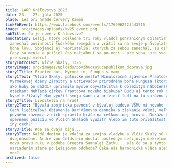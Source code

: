 ```yaml
---
title: LARP Kráľovstvo 2025
date: 23. - 27. júla 2025
place: Les pri hrade Červený Kameň
linkFbEvent: https://www.facebook.com/events/1769962223443715
image: src/images/uploads/kv25_event.png
subTitle: Čo je nové v Kráľovstve?
annotation: Lešij, ktorý posledné tri roky vládol pohraničným oblastiam,
  zanechal povinnosti ľudského zemepána a vrátil sa na svoje právoplatné miesto
  boha lovu. Spojenci aj nepriatelia, ktorých za sebou zanechal, sú oslabení.
  Časy sa menia a prišiel čas načiahnuť sa po moci - pre seba, pre svojho kráľa,
  pre svoju vieru!
storyIntroText: Vlčie Skaly, 1325
storyImage: src/images/uploads/povzbudzujucepublikum_doprava.jpg
story1Title: Praotec out, Myrmek in, Fungus s vami
story1Text: "Vlčie Skaly, pútnické mesto? Minuloročné zjavenie Praotcovej hlavy,
  Myrmekovej dcéry Zirnitry a uctievačov prírodného boha Fungusa (ktorí rastú
  ako huby po daždi) upriamilo mysle obyvateľstva k dôležitým náboženským
  otázkam: Nehľadá cirkev Praotcova nového biskupa? Budú aj tento rok na púti
  kyselé žížaly? Mám využiť svoju šancu a priviesť ľudí na tú správnu vieru?"
story2Title: Liečitelia na hrad!
story2Text: "Bývalá zbojnícka pevnosť v bývalej budove VŠMU má nového majiteľa:
  Cech liečiteľov! Objavenie Dar'Vínovho denníka a získanie veľmi, veľmi, veľmi
  pevného zázemia z nich spravilo hráča na celkom inej úrovni. Dokážu túto svoju
  opevnenú pozíciu vo Vlčích Skalách využiť? Alebo im túto príležitosť vyfúkne
  iný cech?"
story3Title: Kde sa dvaja bijú...
story3Text: Každá dedina je vďačná za svojho vladyku a Vlčie Skaly sú vďačné
  dvojnásobne. André von Goldstein dostal posledným Lešijovým dekrétom svoju
  novú pravú ruku v podobe Gregora Samnalej Zatku... ale čo sa s týmto
  nariadením stane po Lešijovom odchode? Čaká nás harmonická vláda alebo boj o
  moc?
archived: false
---
```


